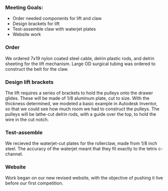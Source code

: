 ### Meeting Goals:
* Order needed components for lift and claw
* Design brackets for lift
* Test-assemble claw with waterjet plates
* Website work

### Order
We ordered 7x19 nylon coated steel cable, delrin plastic rods, and delrin sheeting for the lift mechanism. Large OD surgical tubing was ordered to construct the belt for the claw.

### Design lift brackets
The lift requires a series of brackets to hold the pulleys onto the drawer glides. These will be made of 1/8 aluminum plate, cut to size. With the thickness determined, we modeled a basic 
example in Autodesk Inventor, so that we could see how much room we had to construct the pulleys. The pulleys will be lathe-cut delrin rods, with a guide over the top, to hold the wire in the cut notch.

### Test-assemble
We recieved the waterjet-cut plates for the rollerclaw, made from 1/8 inch steel. The accuracy of the waterjet meant that they fit exactly to the tetrix c-channel.

### Website
Work began on our new revised website, with the objective of pushing it live before our first competition.
